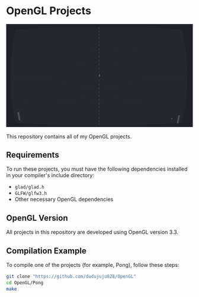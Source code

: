 # OpenGL Projects

![Project Banner](./gameplay.gif)

This repository contains all of my OpenGL projects.

## Requirements

To run these projects, you must have the following dependencies installed in your compiler's include directory:
- `glad/glad.h`
- `GLFW/glfw3.h`
- Other necessary OpenGL dependencies

## OpenGL Version

All projects in this repository are developed using OpenGL version 3.3.

## Compilation Example

To compile one of the projects (for example, Pong), follow these steps:

```bash
git clone "https://github.com/dudujuju828/OpenGL"
cd OpenGL/Pong
make
